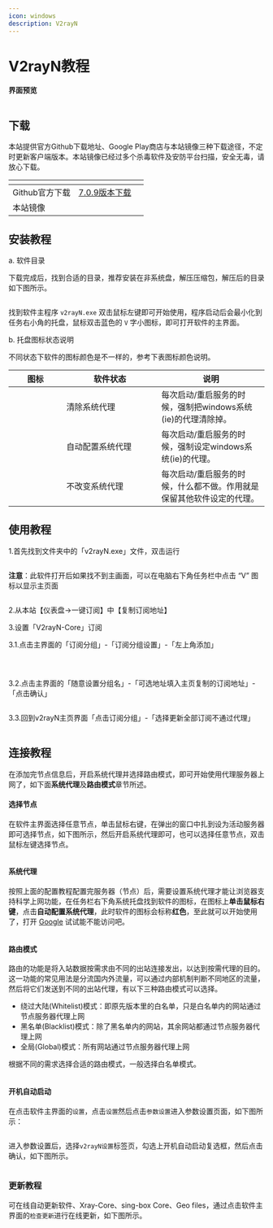 ```yaml
---
icon: windows
description: V2rayN
---
```


# V2rayN教程

**界面预览**

<figure><img src="../.gitbook/assets/image (3) (1) (1).png" alt=""><figcaption></figcaption></figure>

## **下载**

本站提供官方Github下载地址、Google Play商店与本站镜像三种下载途径，不定时更新客户端版本。本站镜像已经过多个杀毒软件及安防平台扫描，安全无毒，请放心下载。

<table data-view="cards"><thead><tr><th></th><th></th><th></th></tr></thead><tbody><tr><td>Github官方下载</td><td><a href="https://github.com/2dust/v2rayN/releases/download/7.0.9/v2rayN-windows-64-With-Core.zip"> 7.0.9版本下载</a></td><td></td></tr><tr><td>本站镜像</td><td></td><td></td></tr></tbody></table>

## **安装教程**

a. 软件目录

下载完成后，找到合适的目录，推荐安装在非系统盘，解压压缩包，解压后的目录如下图所示。

<figure><img src="../.gitbook/assets/image (4) (1) (1).png" alt=""><figcaption></figcaption></figure>

找到软件主程序 `v2rayN.exe` 双击鼠标左键即可开始使用，程序启动后会最小化到任务右小角的托盘，鼠标双击蓝色的 `V` 字小图标，即可打开软件的主界面。

b. 托盘图标状态说明

不同状态下软件的图标颜色是不一样的，参考下表图标颜色说明。

<table><thead><tr><th width="90">图标</th><th width="171">软件状态</th><th>说明</th></tr></thead><tbody><tr><td><img src="../.gitbook/assets/image (5) (1) (1).png" alt="" data-size="original"></td><td>清除系统代理</td><td>每次启动/重启服务的时候，强制把windows系统(ie)的代理清除掉。</td></tr><tr><td><img src="../.gitbook/assets/image (6) (1) (1).png" alt="" data-size="original"></td><td>自动配置系统代理</td><td>每次启动/重启服务的时候，强制设定windows系统(ie)的代理。</td></tr><tr><td><img src="../.gitbook/assets/image (7) (1).png" alt="" data-size="original"></td><td>不改变系统代理</td><td>每次启动/重启服务的时候，什么都不做。作用就是保留其他软件设定的代理。</td></tr></tbody></table>

## **使用教程**

1.首先找到文件夹中的「v2rayN.exe」文件，双击运行

<figure><img src="../.gitbook/assets/image (8) (1).png" alt=""><figcaption></figcaption></figure>

**注意**：此软件打开后如果找不到主画面，可以在电脑右下角任务栏中点击 “V” 图标以显示主页面

<figure><img src="../.gitbook/assets/image (9) (1).png" alt=""><figcaption></figcaption></figure>

2.从本站【仪表盘→一键订阅】中【复制订阅地址】

3.设置「V2rayN-Core」订阅

3.1.点击主界面的「订阅分组」-「订阅分组设置」-「左上角添加」

<figure><img src="../.gitbook/assets/image (24).png" alt=""><figcaption></figcaption></figure>

<figure><img src="../.gitbook/assets/image (23).png" alt=""><figcaption></figcaption></figure>

<figure><img src="../.gitbook/assets/image (21).png" alt=""><figcaption></figcaption></figure>

3.2.点击主界面的「随意设置分组名」-「可选地址填入主页复制的订阅地址」-「点击确认」

<figure><img src="../.gitbook/assets/image (20).png" alt=""><figcaption></figcaption></figure>

3.3.回到v2rayN主页界面「点击订阅分组」-「选择更新全部订阅不通过代理」

<figure><img src="../.gitbook/assets/image (19).png" alt=""><figcaption></figcaption></figure>

## **连接教程**

在添加完节点信息后，开启系统代理并选择路由模式，即可开始使用代理服务器上网了，如下面**系统代理**及**路由模式**章节所述。

#### 选择节点

在软件主界面选择任意节点，单击鼠标右键，在弹出的窗口中扎到设为活动服务器即可选择节点，如下图所示，然后开启系统代理即可，也可以选择任意节点，双击鼠标左键选择节点。

<figure><img src="../.gitbook/assets/image (25).png" alt=""><figcaption></figcaption></figure>

#### 系统代理

按照上面的配置教程配置完服务器（节点）后，需要设置系统代理才能让浏览器支持科学上网功能，在任务栏右下角系统托盘找到软件的图标，在图标上**单击鼠标右键**，点击**自动配置系统代理**，此时软件的图标会标称**红色**，至此就可以开始使用了，打开 [Google](https://www.google.com/) 试试能不能访问吧。

<figure><img src="../.gitbook/assets/image (26).png" alt=""><figcaption></figcaption></figure>

#### 路由模式

路由的功能是将入站数据按需求由不同的出站连接发出，以达到按需代理的目的。这一功能的常见用法是分流国内外流量，可以通过内部机制判断不同地区的流量，然后将它们发送到不同的出站代理，有以下三种路由模式可以选择。

* 绕过大陆(Whitelist)模式：即原先版本里的白名单，只是白名单内的网站通过节点服务器代理上网
* 黑名单(Blacklist)模式：除了黑名单内的网站，其余网站都通过节点服务器代理上网
* 全局(Global)模式：所有网站通过节点服务器代理上网

根据不同的需求选择合适的路由模式，一般选择白名单模式。

<figure><img src="../.gitbook/assets/image (27).png" alt=""><figcaption></figcaption></figure>

#### 开机自动启动

在点击软件主界面的`设置`，点击`设置`然后点击`参数设置`进入参数设置页面，如下图所示：

<figure><img src="../.gitbook/assets/image (28).png" alt=""><figcaption></figcaption></figure>

进入参数设置后，选择`v2rayN设置`标签页，勾选上开机自动启动复选框，然后点击确认，如下图所示。

<figure><img src="../.gitbook/assets/image (29).png" alt=""><figcaption></figcaption></figure>

### 更新教程

可在线自动更新软件、Xray-Core、sing-box Core、Geo files，通过点击软件主界面的`检查更新`进行在线更新，如下图所示。

<figure><img src="../.gitbook/assets/image (30).png" alt=""><figcaption></figcaption></figure>
